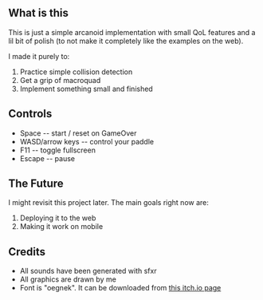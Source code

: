 ## What is this

This is just a simple arcanoid implementation with small QoL features and a lil bit of polish (to not make it completely like the examples on the web).

I made it purely to:
1. Practice simple collision detection
2. Get a grip of macroquad
3. Implement something small and finished

## Controls

* Space -- start / reset on GameOver
* WASD/arrow keys -- control your paddle
* F11 -- toggle fullscreen
* Escape -- pause

## The Future

I might revisit this project later. The main goals right now are:
1. Deploying it to the web
2. Making it work on mobile

## Credits

* All sounds have been generated with sfxr
* All graphics are drawn by me
* Font is "oegnek". It can be downloaded from [this itch.io page](https://sonyplaytation.itch.io/oegnec-font)